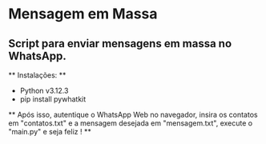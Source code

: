 # Mensagem em Massa

## Script para enviar mensagens em massa no WhatsApp.

** Instalações: **
- Python v3.12.3
- pip install pywhatkit

** Após isso, autentique o WhatsApp Web no navegador, insira os contatos em "contatos.txt" e a mensagem desejada em "mensagem.txt", execute o "main.py" e seja feliz ! **
